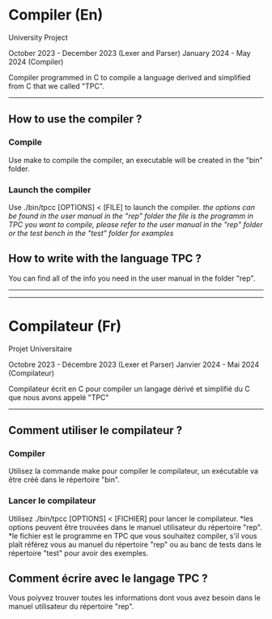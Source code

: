 # Compiler (En)

University Project

October 2023 - December 2023 (Lexer and Parser)
January 2024 - May 2024 (Compiler)

Compiler programmed in C to compile a language derived and simplified from C that we called "TPC".

---

## How to use the compiler ?

### Compile

Use make to compile the compiler, an executable will be created in the "bin" folder.

### Launch the compiler

Use ./bin/tpcc [OPTIONS] < [FILE] to launch the compiler.
*the options can be found in the user manual in the "rep" folder*
*the file is the programm in TPC you want to compile, please refer to the user manual in the "rep" folder or the test bench in the "test" folder for examples*

## How to write with the language TPC ?

You can find all of the info you need in the user manual in the folder "rep".

---

---

# Compilateur (Fr)

Projet Universitaire

Octobre 2023 - Décembre 2023 (Lexer et Parser)
Janvier 2024 - Mai 2024 (Compilateur)

Compilateur écrit en C pour compiler un langage dérivé et simplifié du C que nous avons appelé "TPC"

---

## Comment utiliser le compilateur ?

### Compiler

Utilisez la commande make pour compiler le compilateur, un exécutable va être créé dans le répertoire "bin". 

### Lancer le compilateur

Utilisez ./bin/tpcc [OPTIONS] < [FICHIER] pour lancer le compilateur.
*les options peuvent être trouvées dans le manuel utilisateur du répertoire "rep".
*le fichier est le programme en TPC que vous souhaitez compiler, s'il vous plaît référez vous au manuel du répertoire "rep" ou au banc de tests dans le répertoire "test" pour avoir des exemples.

## Comment écrire avec le langage TPC ?

Vous poiyvez trouver toutes les informations dont vous avez besoin dans le manuel utilisateur du répertoire "rep".
